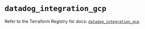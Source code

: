 # `datadog_integration_gcp`

Refer to the Terraform Registry for docs: [`datadog_integration_gcp`](https://registry.terraform.io/providers/datadog/datadog/3.59.0/docs/resources/integration_gcp).
